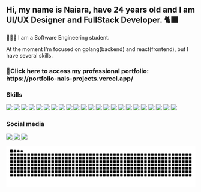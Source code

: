 ## Hi, my name is Naiara, have 24 years old and I am UI/UX Designer and FullStack Developer. 🐈‍⬛

<p>👩🏼‍💻 I am a Software Engineering student.</p>
<p>At the moment I'm focused on golang(backend) and react(frontend), but I have several skills.</p>
<h3>🔹Click here to access my professional portfolio: https://portfolio-nais-projects.vercel.app/ </h3>


<div display="flex">
  <h3>Skills</h3>
<p><img style="height:32px" src="https://cdn.jsdelivr.net/gh/devicons/devicon/icons/css3/css3-original.svg"/>
<img  style="height:32px" src="https://cdn.jsdelivr.net/gh/devicons/devicon/icons/figma/figma-original.svg" />
<img  style="height:32px" src="https://cdn.jsdelivr.net/gh/devicons/devicon/icons/git/git-original.svg" />
<img  style="height:32px" src="https://cdn.jsdelivr.net/gh/devicons/devicon/icons/graphql/graphql-plain.svg" />
<img  style="height:32px" src="https://cdn.jsdelivr.net/gh/devicons/devicon/icons/html5/html5-original.svg" />
<img  style="height:32px" src="https://cdn.jsdelivr.net/gh/devicons/devicon/icons/javascript/javascript-original.svg" />   
<img  style="height:32px" src="https://cdn.jsdelivr.net/gh/devicons/devicon/icons/jquery/jquery-original.svg" />
<img style="height:32px" src="https://cdn.jsdelivr.net/gh/devicons/devicon/icons/nextjs/nextjs-original.svg" />
<img style="height:32px" src="https://cdn.jsdelivr.net/gh/devicons/devicon/icons/npm/npm-original-wordmark.svg" />
<img style="height:32px" src="https://cdn.jsdelivr.net/gh/devicons/devicon/icons/nodejs/nodejs-original.svg" />
<img style="height:32px" src="https://cdn.jsdelivr.net/gh/devicons/devicon/icons/react/react-original.svg" />
<img style="height:32px" src="https://cdn.jsdelivr.net/gh/devicons/devicon/icons/redux/redux-original.svg" />
<img style="height:32px" src="https://cdn.jsdelivr.net/gh/devicons/devicon/icons/sass/sass-original.svg" />        
<img style="height:32px" src="https://cdn.jsdelivr.net/gh/devicons/devicon/icons/webpack/webpack-original.svg" />
<img style="height:32px" src="https://cdn.jsdelivr.net/gh/devicons/devicon/icons/yarn/yarn-original.svg" />
<img style="height:32px" src="https://cdn.jsdelivr.net/gh/devicons/devicon/icons/typescript/typescript-original.svg" />
<img style="height:32px" src="https://cdn.jsdelivr.net/gh/devicons/devicon/icons/wordpress/wordpress-original.svg" />
<img style="height:32px" src="https://cdn.jsdelivr.net/gh/devicons/devicon/icons/bash/bash-original.svg" />
<img style="height:32px" src="https://cdn.jsdelivr.net/gh/devicons/devicon/icons/bootstrap/bootstrap-original-wordmark.svg" />
<img style="height:32px" src="https://cdn.jsdelivr.net/gh/devicons/devicon/icons/go/go-original-wordmark.svg" />
<img style="height:32px" src="https://cdn.jsdelivr.net/gh/devicons/devicon/icons/mysql/mysql-plain-wordmark.svg" />
<img style="height:32px" src="https://cdn.jsdelivr.net/gh/devicons/devicon/icons/tailwindcss/tailwindcss-original-wordmark.svg" />
<img style="height:32px" src="https://cdn.jsdelivr.net/gh/devicons/devicon/icons/vuejs/vuejs-original-wordmark.svg" /></p>
                  
</div>
  <div>
    <h3>Social media</h3>
  <a href="https://www.linkedin.com/in/naiara-c-41919b1b5/"> <img src="https://img.shields.io/badge/LinkedIn-0077B5?style=for-the-badge&logo=linkedin&logoColor=white"/>
  <a href="https://www.instagram.com/ncmodesto"> <img src="https://img.shields.io/badge/Instagram-E4405F?style=for-the-badge&logo=instagram&logoColor=white"/>
  <a href="https://dribbble.com/naiara3"> <img src="https://img.shields.io/badge/Dribbble-EA4C89?style=for-the-badge&logo=dribbble&logoColor=white"/>    
    </div>
    
![Snake animation](https://github.com/SraReaper/SraReaper/blob/main/github-contribution-grid-snake.svg)
